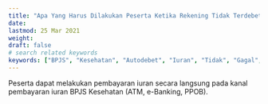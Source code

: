 ```yaml
---
title: "Apa Yang Harus Dilakukan Peserta Ketika Rekening Tidak Terdebet Atau Proses Autodebet Gagal Karena Sistem?"
date: 
lastmod: 25 Mar 2021
weight: 
draft: false
# search related keywords
keywords: ["BPJS", "Kesehatan", "Autodebet", "Iuran", "Tidak", "Gagal", "Rekening"]
---
```


Peserta dapat melakukan pembayaran iuran secara langsung pada kanal pembayaran iuran BPJS Kesehatan (ATM, e-Banking, PPOB).
